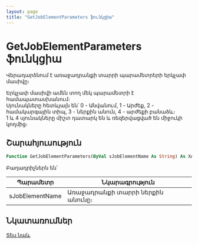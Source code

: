```yaml
---
layout: page
title: "GetJobElementParameters ֆունկցիա"
---
```

    
# GetJobElementParameters ֆունկցիա

Վերադարձնում է առաջադրանքի տարրի պարամետրերի երկչափ մասիվը։

Երկչափ մասիվի ամեն տող մեկ պարամետրի է համապատասխանում։  
Սյունակները հետևյալն են՝ 0 - Անվանում, 1 - Արժեք, 2 - համակարգային տիպ, 3 - ներքին անուն, 4 - արժեքի բանաձև։  
1 և 4 սյունակները միշտ դատարկ են և ռեզերվացված են միջուկի կողմից։ 

## Շարահյուսություն

``` vb
Function GetJobElementParameters(ByVal sJobElementName As String) As XArrayDB
```

Բաղադրիչներն են՝

| Պարամետր | Նկարագրություն |
|--|--|
| sJobElementName | Առաջադրանքի տարրի ներքին անունը։ |

## Նկատառումներ

[Տես նաև](../../functions.html)
